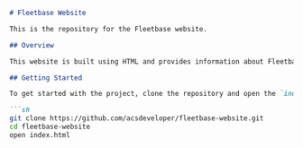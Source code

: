 ```markdown
# Fleetbase Website

This is the repository for the Fleetbase website.

## Overview

This website is built using HTML and provides information about Fleetbase.

## Getting Started

To get started with the project, clone the repository and open the `index.html` file in your browser.

```sh
git clone https://github.com/acsdeveloper/fleetbase-website.git
cd fleetbase-website
open index.html
```